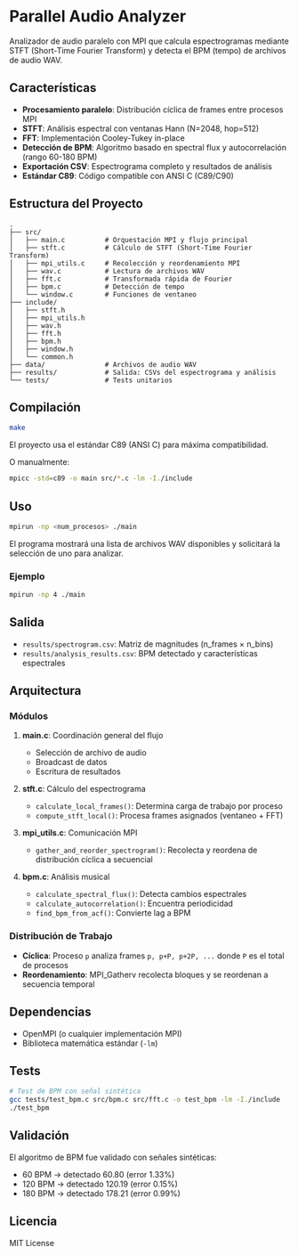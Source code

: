 # Parallel Audio Analyzer

Analizador de audio paralelo con MPI que calcula espectrogramas mediante STFT (Short-Time Fourier Transform) y detecta el BPM (tempo) de archivos de audio WAV.

## Características

- **Procesamiento paralelo**: Distribución cíclica de frames entre procesos MPI
- **STFT**: Análisis espectral con ventanas Hann (N=2048, hop=512)
- **FFT**: Implementación Cooley-Tukey in-place
- **Detección de BPM**: Algoritmo basado en spectral flux y autocorrelación (rango 60-180 BPM)
- **Exportación CSV**: Espectrograma completo y resultados de análisis
- **Estándar C89**: Código compatible con ANSI C (C89/C90)

## Estructura del Proyecto

```
.
├── src/
│   ├── main.c          # Orquestación MPI y flujo principal
│   ├── stft.c          # Cálculo de STFT (Short-Time Fourier Transform)
│   ├── mpi_utils.c     # Recolección y reordenamiento MPI
│   ├── wav.c           # Lectura de archivos WAV
│   ├── fft.c           # Transformada rápida de Fourier
│   ├── bpm.c           # Detección de tempo
│   └── window.c        # Funciones de ventaneo
├── include/
│   ├── stft.h
│   ├── mpi_utils.h
│   ├── wav.h
│   ├── fft.h
│   ├── bpm.h
│   ├── window.h
│   └── common.h
├── data/               # Archivos de audio WAV
├── results/            # Salida: CSVs del espectrograma y análisis
└── tests/              # Tests unitarios

```

## Compilación

```bash
make
```

El proyecto usa el estándar C89 (ANSI C) para máxima compatibilidad.

O manualmente:
```bash
mpicc -std=c89 -o main src/*.c -lm -I./include
```

## Uso

```bash
mpirun -np <num_procesos> ./main
```

El programa mostrará una lista de archivos WAV disponibles y solicitará la selección de uno para analizar.

### Ejemplo

```bash
mpirun -np 4 ./main
```

## Salida

- `results/spectrogram.csv`: Matriz de magnitudes (n_frames × n_bins)
- `results/analysis_results.csv`: BPM detectado y características espectrales

## Arquitectura

### Módulos

1. **main.c**: Coordinación general del flujo
   - Selección de archivo de audio
   - Broadcast de datos
   - Escritura de resultados

2. **stft.c**: Cálculo del espectrograma
   - `calculate_local_frames()`: Determina carga de trabajo por proceso
   - `compute_stft_local()`: Procesa frames asignados (ventaneo + FFT)

3. **mpi_utils.c**: Comunicación MPI
   - `gather_and_reorder_spectrogram()`: Recolecta y reordena de distribución cíclica a secuencial

4. **bpm.c**: Análisis musical
   - `calculate_spectral_flux()`: Detecta cambios espectrales
   - `calculate_autocorrelation()`: Encuentra periodicidad
   - `find_bpm_from_acf()`: Convierte lag a BPM

### Distribución de Trabajo

- **Cíclica**: Proceso `p` analiza frames `p, p+P, p+2P, ...` donde `P` es el total de procesos
- **Reordenamiento**: MPI_Gatherv recolecta bloques y se reordenan a secuencia temporal

## Dependencias

- OpenMPI (o cualquier implementación MPI)
- Biblioteca matemática estándar (`-lm`)

## Tests

```bash
# Test de BPM con señal sintética
gcc tests/test_bpm.c src/bpm.c src/fft.c -o test_bpm -lm -I./include
./test_bpm
```

## Validación

El algoritmo de BPM fue validado con señales sintéticas:
- 60 BPM → detectado 60.80 (error 1.33%)
- 120 BPM → detectado 120.19 (error 0.15%)
- 180 BPM → detectado 178.21 (error 0.99%)

## Licencia

MIT License
